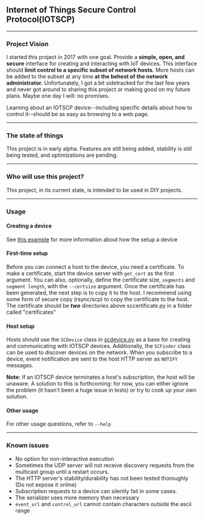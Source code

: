 ## Internet of Things Secure Control Protocol(IOTSCP)
***
### Project Vision
I started this project in 2017 with one goal. Provide a **simple, open, and secure** interface for creating and interacting with IoT devices. This interface should **limit control to a specific subset of network hosts.** More hosts can be added to the subset at any time **at the behest of the network administrator.** Unfortunately, I got a bit sidetracked for the last few years and never got around to sharing this project or making good on my future plans. Maybe one day I will: no promises.

Learning about an IOTSCP device--including specific details about how to control it--should be as easy as browsing to a web page.
***
### The state of things
This project is in early alpha. Features are still being added, stability is still being tested, and optimizations are pending.
***
### Who will use this project?
This project, in its current state, is intended to be used in DIY projects.
***
### Usage
#### Creating a device
See [this example](./examples/userdevice_tutorial.py) for more information about how the setup a device
#### First-time setup
Before you can connect a host to the device, you need a certificate. To make a certificate, start the device server with `get_cert` as the first argument. You can also, optionally, define the certificate size, `segments` and `segment length`, with the `--certsize` argument. Once the certificate has been generated, the next step is to copy it to the host. I recommend using some form of secure copy (rsync/scp) to copy the certificate to the host. The certificate should be ***two*** directories above sccertificate.py in a folder called "certificates"
#### Host setup
Hosts should use the `SCDevice` class in [scdevice.py](./iotscp/scdevice.py) as a base for creating and communicating with IOTSCP devices. Additionally, the `SCFinder` class can be used to discover devices on the network. When you subscribe to a device, event notification are sent to the host HTTP server as `NOTIFY` messages.

**Note:** If an IOTSCP device terminates a host's subscription, the host will be unaware. A solution to this is forthcoming: for now, you can either ignore the problem (it hasn't been a huge issue in tests) or try to cook up your own solution.
#### Other usage
For other usage questions, refer to `--help`
***
### Known issues
* No option for non-interactive execution
* Sometimes the UDP server will not receive discovery requests from the multicast group until a restart occurs.
* The HTTP server's stability/durability has not been tested thoroughly (Do not expose it online)
* Subscription requests to a device can silently fail in some cases.
* The serializer uses more memory than necessary
* `event_url` and `control_url` cannot contain characters outside the ascii range
